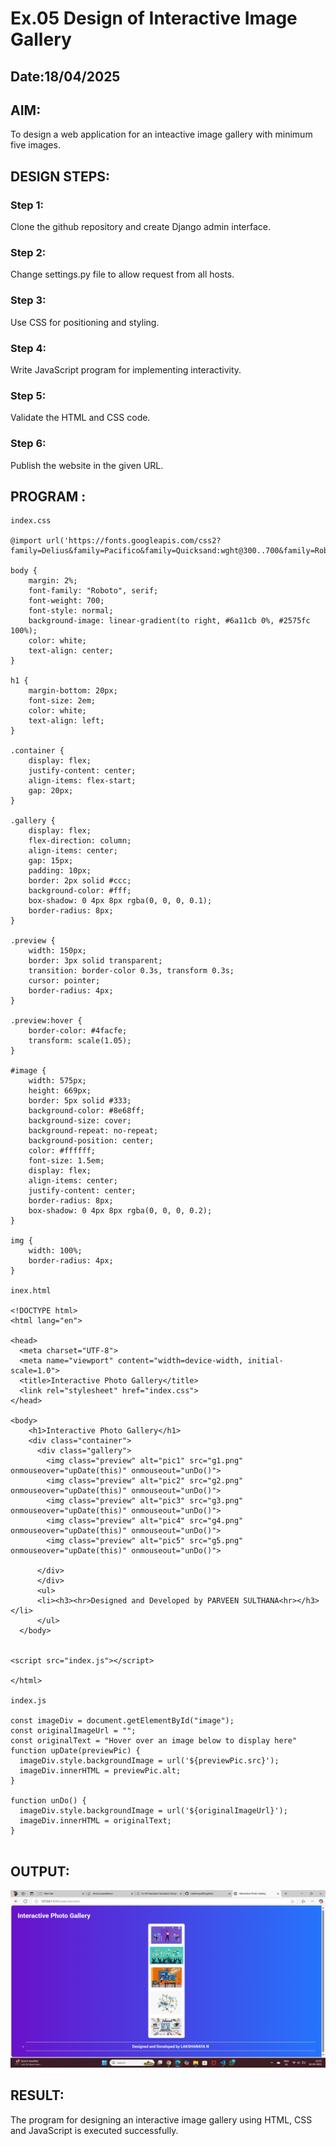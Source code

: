 # Ex.05 Design of Interactive Image Gallery
## Date:18/04/2025

## AIM:
To design a web application for an inteactive image gallery with minimum five images.

## DESIGN STEPS:

### Step 1:
Clone the github repository and create Django admin interface.

### Step 2:
Change settings.py file to allow request from all hosts.

### Step 3:
Use CSS for positioning and styling.

### Step 4:
Write JavaScript program for implementing interactivity.

### Step 5:
Validate the HTML and CSS code.

### Step 6:
Publish the website in the given URL.

## PROGRAM :

```
index.css

@import url('https://fonts.googleapis.com/css2?family=Delius&family=Pacifico&family=Quicksand:wght@300..700&family=Roboto:ital,wght@0,100;0,300;0,400;0,500;0,700;0,900;1,100;1,300;1,400;1,500;1,700;1,900&display=swap');

body {
    margin: 2%;
    font-family: "Roboto", serif;
    font-weight: 700;
    font-style: normal;
    background-image: linear-gradient(to right, #6a11cb 0%, #2575fc 100%);
    color: white;
    text-align: center;
}

h1 {
    margin-bottom: 20px;
    font-size: 2em;
    color: white;
    text-align: left;
}

.container {
    display: flex;
    justify-content: center;
    align-items: flex-start;
    gap: 20px;
}

.gallery {
    display: flex;
    flex-direction: column;
    align-items: center;
    gap: 15px;
    padding: 10px;
    border: 2px solid #ccc;
    background-color: #fff;
    box-shadow: 0 4px 8px rgba(0, 0, 0, 0.1);
    border-radius: 8px;
}

.preview {
    width: 150px;
    border: 3px solid transparent;
    transition: border-color 0.3s, transform 0.3s;
    cursor: pointer;
    border-radius: 4px;
}

.preview:hover {
    border-color: #4facfe;
    transform: scale(1.05);
}

#image {
    width: 575px;
    height: 669px;
    border: 5px solid #333;
    background-color: #8e68ff;
    background-size: cover;
    background-repeat: no-repeat;
    background-position: center;
    color: #ffffff;
    font-size: 1.5em;
    display: flex;
    align-items: center;
    justify-content: center;
    border-radius: 8px;
    box-shadow: 0 4px 8px rgba(0, 0, 0, 0.2);
}

img {
    width: 100%;
    border-radius: 4px;
} 

inex.html 

<!DOCTYPE html>
<html lang="en">

<head>
  <meta charset="UTF-8">
  <meta name="viewport" content="width=device-width, initial-scale=1.0">
  <title>Interactive Photo Gallery</title>
  <link rel="stylesheet" href="index.css">
</head>

<body>
    <h1>Interactive Photo Gallery</h1>
    <div class="container">
      <div class="gallery">
        <img class="preview" alt="pic1" src="g1.png" onmouseover="upDate(this)" onmouseout="unDo()">
        <img class="preview" alt="pic2" src="g2.png" onmouseover="upDate(this)" onmouseout="unDo()">
        <img class="preview" alt="pic3" src="g3.png" onmouseover="upDate(this)" onmouseout="unDo()">
        <img class="preview" alt="pic4" src="g4.png" onmouseover="upDate(this)" onmouseout="unDo()">
        <img class="preview" alt="pic5" src="g5.png" onmouseover="upDate(this)" onmouseout="unDo()">
        
      </div>
      </div>
      <ul>
      <li><h3><hr>Designed and Developed by PARVEEN SULTHANA<hr></h3></li>
      </ul>
  </body>
  
  
<script src="index.js"></script>

</html>

index.js

const imageDiv = document.getElementById("image");
const originalImageUrl = "";
const originalText = "Hover over an image below to display here"
function upDate(previewPic) {
  imageDiv.style.backgroundImage = url('${previewPic.src}');
  imageDiv.innerHTML = previewPic.alt;
}

function unDo() {
  imageDiv.style.backgroundImage = url('${originalImageUrl}');
  imageDiv.innerHTML = originalText;
}


```
## OUTPUT:

![alt text](galleryoutput.png)

## RESULT:
The program for designing an interactive image gallery using HTML, CSS and JavaScript is executed successfully.
